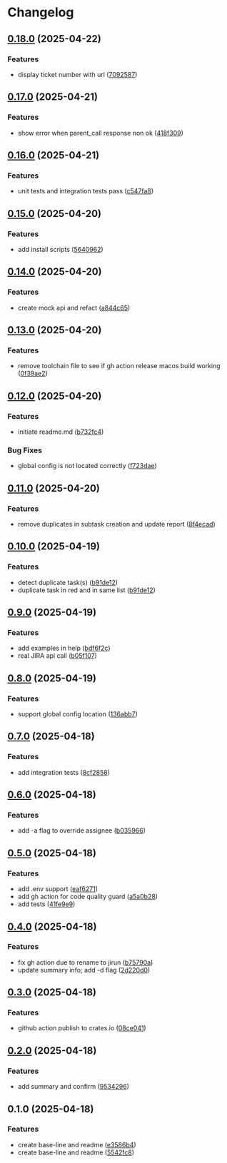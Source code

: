 # Changelog

## [0.18.0](https://github.com/xixiaofinland/jirun/compare/v0.17.0...v0.18.0) (2025-04-22)


### Features

* display ticket number with url ([7092587](https://github.com/xixiaofinland/jirun/commit/709258736fc94d20f7c22f09764a1d69a7cd3ef6))

## [0.17.0](https://github.com/xixiaofinland/jirun/compare/v0.16.0...v0.17.0) (2025-04-21)


### Features

* show error when parent_call response non ok ([418f309](https://github.com/xixiaofinland/jirun/commit/418f309e8664deeeb10d9a38871cc6a61c85b493))

## [0.16.0](https://github.com/xixiaofinland/jirun/compare/v0.15.0...v0.16.0) (2025-04-21)


### Features

* unit tests and integration tests pass ([c547fa8](https://github.com/xixiaofinland/jirun/commit/c547fa8608596a842615cf7e76093c1bfa5c5d39))

## [0.15.0](https://github.com/xixiaofinland/jirun/compare/v0.14.0...v0.15.0) (2025-04-20)


### Features

* add install scripts ([5640962](https://github.com/xixiaofinland/jirun/commit/5640962d9fdd3e9bcb9e204e721ff64793e4e992))

## [0.14.0](https://github.com/xixiaofinland/jirun/compare/v0.13.0...v0.14.0) (2025-04-20)


### Features

* create mock api and refact ([a844c65](https://github.com/xixiaofinland/jirun/commit/a844c65dffd43f0e86f2daa3b9269dc714a56f74))

## [0.13.0](https://github.com/xixiaofinland/jirun/compare/v0.12.0...v0.13.0) (2025-04-20)


### Features

* remove toolchain file to see if gh action release macos build working ([0f39ae2](https://github.com/xixiaofinland/jirun/commit/0f39ae295ca956b6ab26c36d0461c84c0b1abd73))

## [0.12.0](https://github.com/xixiaofinland/jirun/compare/v0.11.0...v0.12.0) (2025-04-20)


### Features

* initiate readme.md ([b732fc4](https://github.com/xixiaofinland/jirun/commit/b732fc403d94adbb64c3123456f16ccf19c63633))


### Bug Fixes

* global config is not located correctly ([f723dae](https://github.com/xixiaofinland/jirun/commit/f723daef7b59c67b65cae75f1588203bd002bda4))

## [0.11.0](https://github.com/xixiaofinland/jirun/compare/v0.10.0...v0.11.0) (2025-04-20)


### Features

* remove duplicates in subtask creation and update report ([8f4ecad](https://github.com/xixiaofinland/jirun/commit/8f4ecade612df7d3bba76766722f24b45f2723e6))

## [0.10.0](https://github.com/xixiaofinland/jirun/compare/v0.9.0...v0.10.0) (2025-04-19)


### Features

* detect duplicate task(s) ([b91de12](https://github.com/xixiaofinland/jirun/commit/b91de1232f19de0f383fe1a6c22b524af31f3029))
* duplicate task in red and in same list ([b91de12](https://github.com/xixiaofinland/jirun/commit/b91de1232f19de0f383fe1a6c22b524af31f3029))

## [0.9.0](https://github.com/xixiaofinland/jirun/compare/v0.8.0...v0.9.0) (2025-04-19)


### Features

* add examples in help ([bdf6f2c](https://github.com/xixiaofinland/jirun/commit/bdf6f2c892117561358b63d420c1f2bd95da7a03))
* real JIRA api call ([b05f107](https://github.com/xixiaofinland/jirun/commit/b05f107de42f9d169ed295e76c68eee2c79ac033))

## [0.8.0](https://github.com/xixiaofinland/jirun/compare/v0.7.0...v0.8.0) (2025-04-19)


### Features

* support global config location ([136abb7](https://github.com/xixiaofinland/jirun/commit/136abb72730d3b2f9f5a87acb121d33f6e580edd))

## [0.7.0](https://github.com/xixiaofinland/jirun/compare/v0.6.0...v0.7.0) (2025-04-18)


### Features

* add integration tests ([8cf2858](https://github.com/xixiaofinland/jirun/commit/8cf285850ce4aaa8a6712fba31373bdd2b33ecf2))

## [0.6.0](https://github.com/xixiaofinland/jirun/compare/v0.5.0...v0.6.0) (2025-04-18)


### Features

* add -a flag to override assignee ([b035966](https://github.com/xixiaofinland/jirun/commit/b035966355c8486847f84282517072eb94619e4a))

## [0.5.0](https://github.com/xixiaofinland/jirun/compare/v0.4.0...v0.5.0) (2025-04-18)


### Features

* add .env support ([eaf6271](https://github.com/xixiaofinland/jirun/commit/eaf62716b459cd7fbffe0ceadca58b65e8ecd28b))
* add gh action for code quality guard ([a5a0b28](https://github.com/xixiaofinland/jirun/commit/a5a0b288d64d43c7d20b3ba2611b7d84ea013967))
* add tests ([41fe9e9](https://github.com/xixiaofinland/jirun/commit/41fe9e9b85abcb82e9bf9e2db6de720780e86e59))

## [0.4.0](https://github.com/xixiaofinland/jirun/compare/v0.3.0...v0.4.0) (2025-04-18)


### Features

* fix gh action due to rename to jirun ([b75790a](https://github.com/xixiaofinland/jirun/commit/b75790a84fb2e3d4eca467e485b57534a27a3d06))
* update summary info; add -d flag ([2d220d0](https://github.com/xixiaofinland/jirun/commit/2d220d075bf05928859717188d56a09a3c931064))

## [0.3.0](https://github.com/xixiaofinland/jirun/compare/v0.2.0...v0.3.0) (2025-04-18)


### Features

* github action publish to crates.io ([08ce041](https://github.com/xixiaofinland/jirun/commit/08ce0414f463f6f026cb5e34a476591cfd31c03e))

## [0.2.0](https://github.com/xixiaofinland/jirar/compare/v0.1.0...v0.2.0) (2025-04-18)


### Features

* add summary and confirm ([9534296](https://github.com/xixiaofinland/jirar/commit/9534296b209f8d7f88ddb7a08939eada3a912c17))

## 0.1.0 (2025-04-18)


### Features

* create base-line and readme ([e3586b4](https://github.com/xixiaofinland/jirar/commit/e3586b44a53e12606e6379c0d2ba99c648794b57))
* create base-line and readme ([5542fc8](https://github.com/xixiaofinland/jirar/commit/5542fc8a3d26f216c635d4dcbd3f6b1e6d8ded5a))
